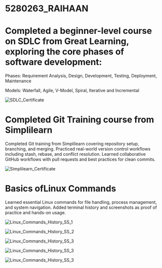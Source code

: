 # 5280263_RAIHAAN

# Completed a beginner-level course on SDLC from Great Learning, exploring the core phases of software development:

Phases: Requirement Analysis, Design, Development, Testing, Deployment, Maintenance

Models: Waterfall, Agile, V-Model, Spiral, Iterative and Incremental

![SDLC_Certificate](https://github.com/RaihaanAman/5280263_RAIHAAN/blob/0ab730a8f2f84c9a41cfcff00901e5831bab412a/SDLC/5280263_RAIHAAN_GreatLearning_SDLC.png)

# Completed Git Training course from Simplilearn

Completed Git training from Simplilearn covering repository setup, branching, and merging.
Practiced real-world version control workflows including stash, rebase, and conflict resolution.
Learned collaborative GitHub workflows with pull requests and best practices for clean commits.

![Simplilearn_Certificate](https://github.com/RaihaanAman/5280263_RAIHAAN/blob/3fa8cdb011b4bb3a8de48dd46771eedbe3f0763d/Git/5280263_Simplilearn_Certificate.png)

# Basics ofLinux Commands

Learned essential Linux commands for file handling, process management, and system navigation.
Added terminal history and screenshots as proof of practice and hands-on usage.

![Linux_Commands_History_SS_1](https://github.com/RaihaanAman/5280263_RAIHAAN/blob/b445703ac353071d0a47e587f56c33b5bc84a4f6/Linux/Linux_SS_History_1.png)

![Linux_Commands_History_SS_2](https://github.com/RaihaanAman/5280263_RAIHAAN/blob/b445703ac353071d0a47e587f56c33b5bc84a4f6/Linux/Linux_SS_History_2.png)

![Linux_Commands_History_SS_3](https://github.com/RaihaanAman/5280263_RAIHAAN/blob/b445703ac353071d0a47e587f56c33b5bc84a4f6/Linux/Linux_SS_History_3.png)

![Linux_Commands_History_SS_3](https://github.com/RaihaanAman/5280263_RAIHAAN/blob/b445703ac353071d0a47e587f56c33b5bc84a4f6/Linux/Linux_Filter_Pattern_Permission_SS_1.png)

![Linux_Commands_History_SS_3](https://github.com/RaihaanAman/5280263_RAIHAAN/blob/b445703ac353071d0a47e587f56c33b5bc84a4f6/Linux/Linux_Filter_Pattern_Permission_SS_2.png)


